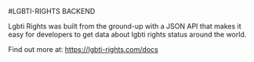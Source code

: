 #LGBTI-RIGHTS BACKEND

Lgbti Rights was built from the ground-up with a JSON API that makes it easy for developers to get data about lgbti rights status around the world.

Find out more at: https://lgbti-rights.com/docs

